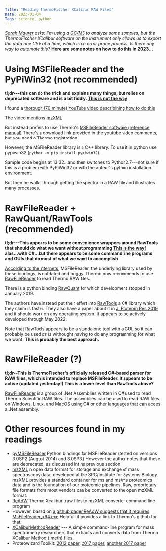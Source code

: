 ```yaml
---
Title: "Reading ThermoFischer XCalibur RAW Files"
Date: 2023-01-04
Tags: science, python
---
```


_[Sarah Maurer](https://directory.ccsu.edu/person/sarah-maurer) asks:  I'm using a [GC/MS](https://en.wikipedia.org/wiki/Gas_chromatography–mass_spectrometry) to analyze some samples, but the ThermoFischer XCalibur software on the instrument only allows us to export the data one CSV at a time, which is an error prone process.  Is there any way to automate this?_  **Here are some notes on how to do this in 2023...**


# Using MSFileReader and the PyPiWin32 (not recommended)

**tl;dr---this can do the trick and explains many things, but relies on deprecated software and is a bit fiddly.  [This is not the way](https://tenor.com/bul54.gif)** 

I found a [thorough (70 minute) YouTube video describining how to do this](https://www.youtube.com/watch?v=Aj5rd6p1Q1s)

The video mentions [mzXML](http://tools.proteomecenter.org/wiki/index.php?title=Formats%3AmzXML#Thermo.2FXCalibur)

But instead prefers to use Thermo's [MSFileReader software (reference manual)](https://tools.thermofisher.com/content/sfs/manuals/Man-XCALI-97542-MSFileReader-30-Ref-ManXCALI97542-A-EN.pdf) There's a download link provided in the youtube video comments, but you need a Thermo registration.

However, the MSFileReader library is a C++ library. To use it in python use pypiwin32 (`python -m pip install pypiwin32`). 

Sample code begins at 13:32...and then switches to Python2.7---not sure if this is a problem with PyPiWin32 or with the auteur's python installation environment.

But then he walks through getting the spectra in a RAW file and illustrates many processes.


# RawFileReader + RawQuant/RawTools (recommended)

**tl;dr---This appears to be some convenience wrappers around RawTools that should do what we want without programming [This is the way!](https://tenor.com/bpEmY.gif) alas...with C#...but there appears to be some command line programs and GUIs that do most of what we want to accomplish**

[According to the internets](https://github.com/frallain/pymsfilereader), MSFileReader, the underlying library used by these bindings, is outdated and buggy. Thermo now recommends to use [RawFileReader](https://planetorbitrap.com/rawfilereader) to read Thermo RAW files. 

There is a python binding [RawQuant](https://github.com/kevinkovalchik/RawQuant) for which development stopped in January 2019.

The authors have instead put their effort into [RawTools](https://github.com/kevinkovalchik/RawTools) a C# library which they claim is faster.  They also have a paper about it in [J. Proteom Res 2019](https://pubs.acs.org/doi/10.1021/acs.jproteome.8b00721) and it should work on any operating system.  It appears to be actively developed through May 2022. 

Note that RawTools appears to be a standalone tool with a GUI, so it can probably be used _as is_ withought having to do any programming for what we want. **This is probably the best approach.**

# RawFileReader (?)

**tl;dr--This is ThermoFischer's officially released C#-based parser for RAW files, which is intended to replace MSFileReader.  It appears to be active (updated yesterday!) This is a lower level than RawTools above?** 

[RawFileReader](https://github.com/thermofisherlsms/RawFileReader) is a group of .Net Assemblies written in C# used to read Thermo Scientific RAW files. The assemblies can be used to read RAW files on Windows, Linux, and MacOS using C# or other languages that can acces a .Net assembly.


# Other resources found in my readings

* [pyMSFileReader](https://github.com/frallain/pymsfilereader) Python bindings for MSFileReader (tested on versions 3.0SP2 (August 2014) and 3.0SP3.)  However the author notes that these are deprecated, as discussed int he previous section
* [mzXML](http://tools.proteomecenter.org/wiki/index.php?title=Formats%3AmzXML#Thermo.2FXCalibur) n open data format for storage and exchange of mass spectroscopy data, developed at the SPC/Institute for Systems Biology. mzXML provides a standard container for ms and ms/ms proteomics data and is the foundation of our proteomic pipelines. Raw, proprietary file formats from most vendors can be converted to the open mzXML format.
* [ReAdW](http://tools.proteomecenter.org/wiki/index.php?title=Software:ReAdW)  Thermo Xcalibur .raw files to mzXML converter command line program
* However, based on [a github pager ReAdW suggests that it requires MsFileReader_x64.exe](https://github.com/PedrioliLab/ReAdW)  Helpfull it provides a link to Thermo's github for that.
* [XCaliburMethodReader](https://github.com/nickdelgrosso/XCaliburMethodReader) --- A simple command-line program for mass spectrometry researchers that extracts and converts data from Thermo XCalibur Method (.meth) files.
* Proteowizard Toolkit: [2012 paper](https://www.nature.com/articles/nbt.2377), [2017 paper](https://pubmed.ncbi.nlm.nih.gov/28188540/), [another 2017 paper](https://link.springer.com/protocol/10.1007/978-1-4939-6747-6_23#citeas) 
